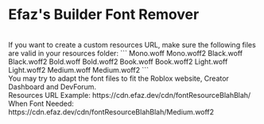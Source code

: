 # Efaz's Builder Font Remover
<br/>
If you want to create a custom resources URL, make sure the following files are valid in your resources folder: 
```
Mono.woff 
Mono.woff2 
Black.woff 
Black.woff2 
Bold.woff 
Bold.woff2 
Book.woff 
Book.woff2 
Light.woff 
Light.woff2 
Medium.woff 
Medium.woff2
```<br/>
You may try to adapt the font files to fit the Roblox website, Creator Dashboard and DevForum.
<br/>
Resources URL Example: https://cdn.efaz.dev/cdn/fontResourceBlahBlah/<br/>
When Font Needed: https://cdn.efaz.dev/cdn/fontResourceBlahBlah/Medium.woff2<br/>